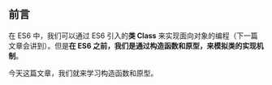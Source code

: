 ## 前言

在 ES6 中，我们可以通过 ES6 引入的**类 Class** 来实现面向对象的编程（下一篇文章会讲到）。但是**在 ES6 之前，我们是通过构造函数和原型，来模拟类的实现机制**。

今天这篇文章，我们就来学习构造函数和原型。


